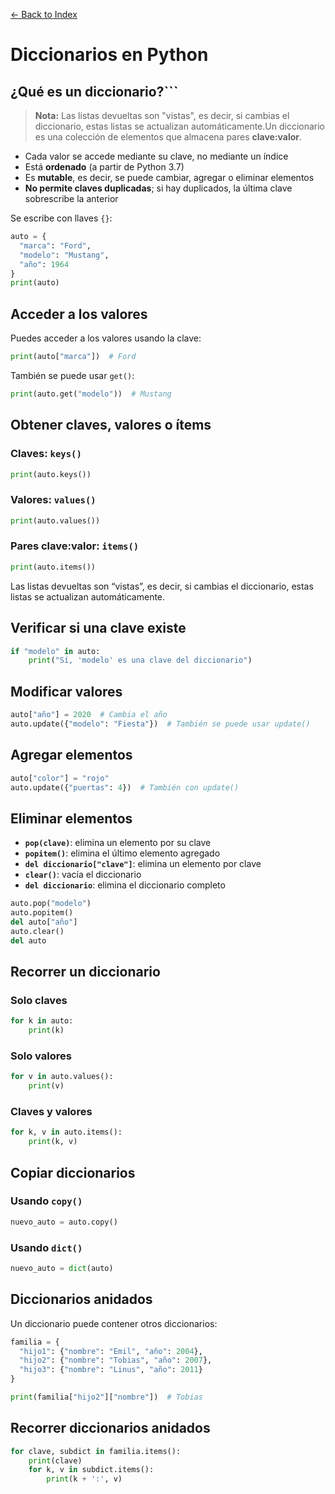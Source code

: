 [← Back to Index](README.md)

# Diccionarios en Python

## ¿Qué es un diccionario?```

> **Nota:** Las listas devueltas son "vistas", es decir, si cambias el diccionario, estas listas se actualizan automáticamente.Un diccionario es una colección de elementos que almacena pares **clave:valor**.

- Cada valor se accede mediante su clave, no mediante un índice
- Está **ordenado** (a partir de Python 3.7)
- Es **mutable**, es decir, se puede cambiar, agregar o eliminar elementos
- **No permite claves duplicadas**; si hay duplicados, la última clave sobrescribe la anterior

Se escribe con llaves `{}`:

```python
auto = {
  "marca": "Ford",
  "modelo": "Mustang",
  "año": 1964
}
print(auto)
```

## Acceder a los valores

Puedes acceder a los valores usando la clave:

```python
print(auto["marca"])  # Ford
```

También se puede usar `get()`:

```python
print(auto.get("modelo"))  # Mustang
```

## Obtener claves, valores o ítems

### Claves: `keys()`

```python
print(auto.keys())
```

### Valores: `values()`

```python
print(auto.values())
```

### Pares clave:valor: `items()`

```python
print(auto.items())
```  


Las listas devueltas son “vistas”, es decir, si cambias el diccionario, estas listas se actualizan automáticamente.

## Verificar si una clave existe

```python
if "modelo" in auto:
    print("Sí, 'modelo' es una clave del diccionario")
```

## Modificar valores

```python
auto["año"] = 2020  # Cambia el año
auto.update({"modelo": "Fiesta"})  # También se puede usar update()
```

## Agregar elementos

```python
auto["color"] = "rojo"  
auto.update({"puertas": 4})  # También con update()
```

## Eliminar elementos

- **`pop(clave)`**: elimina un elemento por su clave
- **`popitem()`**: elimina el último elemento agregado
- **`del diccionario["clave"]`**: elimina un elemento por clave
- **`clear()`**: vacía el diccionario
- **`del diccionario`**: elimina el diccionario completo

```python
auto.pop("modelo")
auto.popitem()
del auto["año"]
auto.clear()
del auto
```

## Recorrer un diccionario

### Solo claves

```python
for k in auto:
    print(k)
```

### Solo valores

```python
for v in auto.values():
    print(v)
```

### Claves y valores

```python
for k, v in auto.items():
    print(k, v)
```

## Copiar diccionarios

### Usando `copy()`

```python
nuevo_auto = auto.copy()
```

### Usando `dict()`

```python
nuevo_auto = dict(auto)
```

## Diccionarios anidados

Un diccionario puede contener otros diccionarios:

```python
familia = {
  "hijo1": {"nombre": "Emil", "año": 2004},
  "hijo2": {"nombre": "Tobias", "año": 2007},
  "hijo3": {"nombre": "Linus", "año": 2011}
}

print(familia["hijo2"]["nombre"])  # Tobias
```

## Recorrer diccionarios anidados

```python
for clave, subdict in familia.items():
    print(clave)
    for k, v in subdict.items():
        print(k + ':', v)
```